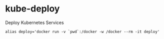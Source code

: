 # kube-deploy
Deploy Kubernetes Services

```
alias deploy='docker run -v `pwd`:/docker -w /docker --rm -it deploy'
```
